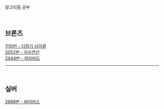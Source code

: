 알고리즘 공부

</br><h2>브론즈</h2>

[1110번 - 더하기 사이클](https://github.com/Cms4187/Algorithm/blob/main/BackJoon/Bronze/Number_Cycle.py)</br>
[2052번 - 지수연산](https://github.com/Cms4187/Algorithm/blob/main/BackJoon/Bronze/Number_Cal.py)</br>
[2444번 - 피라미드](https://github.com/Cms4187/Algorithm/blob/main/BackJoon/Bronze/Pyramid.py)</br>

<hr>
</br><h2>실버</h2>

[2666번 - 바이러스](https://github.com/Cms4187/Algorithm/blob/main/BackJoon/Silver/Virus.py)</br>
